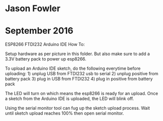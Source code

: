# Jason Fowler
# September 2016

ESP8266 FTDI232 Arduino IDE How To:

Setup hardware as per picture in this folder.  But also make sure to add a 3.3V battery pack to power up esp8266.

To upload an Arduino IDE sketch, do the following everytime before uploading:
	1) unplug USB from FTDI232 usb to serial
	2) unplug positive from battery pack
	3) plug in USB from FTDI232
	4) plug in positive from battery pack

The LED will turn on which means the esp8266 is ready for an upload.  Once a sketch from the Arduino IDE is uploaded, the LED
will blink off.

Using the serial monitor tool can fug up the sketch upload process.  Wait until sketch upload reaches 100% then open serial monitor.
